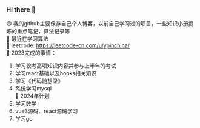### Hi there 👋

<!--
**ypinchina/ypinchina** is a ✨ _special_ ✨ repository because its `README.md` (this file) appears on your GitHub profile.

Here are some ideas to get you started:

- 🔭 I’m currently working on ...
- 🌱 I’m currently learning ...
- 👯 I’m looking to collaborate on ...
- 🤔 I’m looking for help with ...
- 💬 Ask me about ...
- 📫 How to reach me: ...
- 😄 Pronouns: ...
- ⚡ Fun fact: ...
-->
😄 我的github主要保存自己个人博客，以前自己学习过的项目，一些知识小册提炼的重点笔记，算法记录等  
🌱 最近在学习算法  
:love_letter: leetcode: https://leetcode-cn.com/u/ypinchina/  
🔭 2023完成的事情：  
1. 学习软考高项知识内容并参与上半年的考试  
2. 学习react基础以及hooks相关知识  
3. 学习《代码随想录》  
4. 系统学习mysql  
🔭 2024年计划
1. 学习数学
2. vue3源码、react源码学习
3. 学习go  
